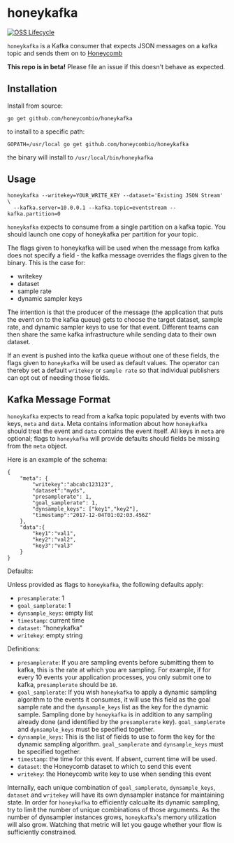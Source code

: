 # honeykafka

[![OSS Lifecycle](https://img.shields.io/osslifecycle/honeycombio/honeykafka?color=success)](https://github.com/honeycombio/home/blob/main/honeycomb-oss-lifecycle-and-practices.md)

`honeykafka` is a Kafka consumer that expects JSON messages on a kafka topic and sends them on to [Honeycomb](https://honeycomb.io)

**This repo is in beta!** Please file an issue if this doesn't behave as expected.

## Installation

Install from source:

```
go get github.com/honeycombio/honeykafka
```

to install to a specific path:

```
GOPATH=/usr/local go get github.com/honeycombio/honeykafka
```

the binary will install to `/usr/local/bin/honeykafka`

## Usage

```
honeykafka --writekey=YOUR_WRITE_KEY --dataset='Existing JSON Stream' \
  --kafka.server=10.0.0.1 --kafka.topic=eventstream --kafka.partition=0
```

`honeykafka` expects to consume from a single partition on a kafka topic. You should launch one copy of honeykafka per partition for your topic.

The flags given to honeykafka will be used when the message from kafka does not specify a field - the kafka message overrides the flags given to the binary. This is the case for:
* writekey
* dataset
* sample rate
* dynamic sampler keys

The intention is that the producer of the message (the application that puts the event on to the kafka queue) gets to choose the target dataset, sample rate, and dynamic sampler keys to use for that event. Different teams can then share the same kafka infrastructure while sending data to their own dataset.

If an event is pushed into the kafka queue without one of these fields, the flags given to `honeykafka` will be used as default values. The operator can thereby set a default `writekey` or `sample rate` so that individual publishers can opt out of needing those fields.

## Kafka Message Format

`honeykafka` expects to read from a kafka topic populated by events with two keys, `meta` and `data`. Meta contains information about how `honeykafka` should treat the event and `data` contains the event itself. All keys in `meta` are optional; flags to `honeykafka` will provide defaults should fields be missing from the `meta` object.

Here is an example of the schema:
```
{
	"meta": {
		"writekey":"abcabc123123",
		"dataset":"myds",
		"presamplerate": 1,
		"goal_samplerate": 1,
		"dynsample_keys": ["key1","key2"],
		"timestamp":"2017-12-04T01:02:03.456Z"
	},
	"data":{
		"key1":"val1",
		"key2":"val2",
		"key3":"val3"
	}
}
```

Defaults:

Unless provided as flags to `honeykafka`, the following defaults apply:
* `presamplerate`: 1
* `goal_samplerate`: 1
* `dynsample_keys`: empty list
* `timestamp`: current time
* `dataset`: "honeykafka"
* `writekey`: empty string

Definitions:

* `presamplerate`: If you are sampling events before submitting them to kafka, this is the rate at which you are sampling. For example, if for every 10 events your application processes, you only submit one to kafka, `presamplerate` should be `10`.
* `goal_samplerate`: If you wish `honeykafka` to apply a dynamic sampling algorithm to the events it consumes, it will use this field as the goal sample rate and the `dynsample_keys` list as the key for the dynamic sample. Sampling done by `honeykafka` is in addition to any sampling already done (and identified by the `presamplerate` key). `goal_samplerate` and `dynsample_keys` must be specified together.
* `dynsample_keys`: This is the list of fields to use to form the key for the dynamic sampling algorithm. `goal_samplerate` and `dynsample_keys` must be specified together.
* `timestamp`: the time for this event. If absent, current time will be used.
* `dataset`: the Honeycomb dataset to which to send this event
* `writekey`: the Honeycomb write key to use when sending this event

Internally, each unique combination of `goal_samplerate`, `dynsample_keys`, `dataset` and `writekey` will have its own dynsampler instance for maintaining state.  In order for `honeykafka` to efficiently calcualte its dynamic sampling, try to limit the number of unique combinations of those arguments. As the number of dynsampler instances grows, `honeykafka`'s memory utilization will also grow. Watching that metric will let you gauge whether your flow is sufficiently constrained.



